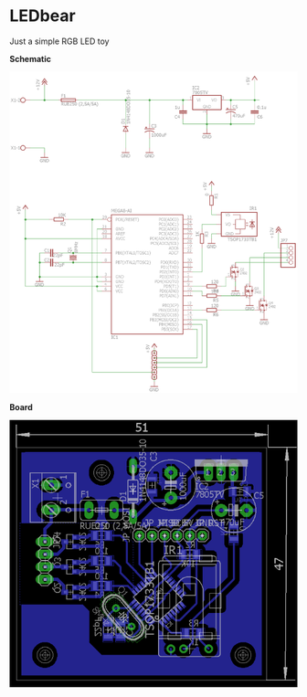# LEDbear
Just a simple RGB LED toy

**Schematic**

![Schematic](/eagle/ledBear/sch.png?raw=true "Schematic")

**Board**

![Board](/eagle/ledBear/brd.png?raw=true "Board")
